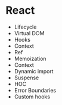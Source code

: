 # React

* Lifecycle
* Virtual DOM
* Hooks
* Context
* Ref
* Memoization
* Context
* Dynamic import
* Suspense
* HOC
* Error Boundaries
* Custom hooks
